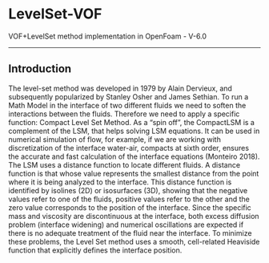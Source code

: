 # LevelSet-VOF
VOF+LevelSet method implementation in OpenFoam - V-6.0
______________________________________________
## Introduction
The level-set method was developed in 1979 by Alain Dervieux, and subsequently popularized by Stanley Osher and James Sethian. To run a Math Model in the interface of two different fluids we need to soften the interactions between the fluids. Therefore we need to apply a specific function: Compact Level Set Method.
As a “spin off”, the CompactLSM is a complement of the LSM, that helps solving LSM equations. It can be used in numerical simulation of flow, for example, if we are working with discretization of the interface water-air, compacts at sixth order, ensures the accurate and fast calculation of the interface equations (Monteiro 2018).
The LSM uses a distance function to locate different fluids. A distance function is that whose value represents the smallest distance from the point where it is being analyzed to the interface. This distance function is identified by isolines (2D) or isosurfaces (3D), showing that  the negative values refer to one of the fluids, positive values refer to the other and the zero value corresponds to the position of the interface.
Since the specific mass and viscosity are discontinuous at the interface, both excess diffusion problem (interface widening) and numerical oscillations are expected if there is no adequate treatment of the fluid near the interface. To minimize these problems, the Level Set method uses a smooth, cell-related Heaviside function that explicitly defines the interface position.





